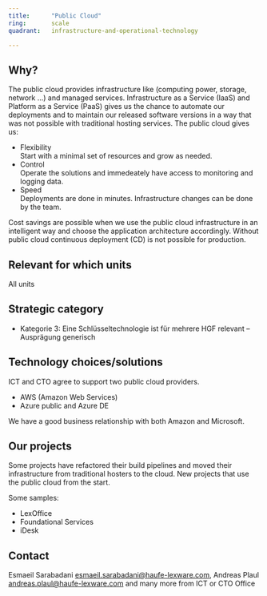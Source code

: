 ```yaml
---
title:      "Public Cloud"
ring:       scale
quadrant:   infrastructure-and-operational-technology

---
```


## Why? ##

The public cloud provides infrastructure like (computing power, storage, network ...) and managed services.
Infrastructure as a Service (IaaS) and Platform as a Service (PaaS) gives us the chance to automate our deployments and to maintain our released software versions in a way that was not possible with traditional hosting services.
The public cloud gives us:

- Flexibility   
  Start with a minimal set of resources and grow as needed.
- Control   
  Operate the solutions and immedeately have access to monitoring and logging data.
- Speed   
  Deployments are done in minutes. Infrastructure changes can be done by the team.

Cost savings are possible when we use the public cloud infrastructure in an intelligent way and choose the application architecture accordingly.
Without public cloud continuous deployment (CD) is not possible for production.

## Relevant for which units ##

All units

## Strategic category ##

- Kategorie 3: Eine Schlüsseltechnologie ist für mehrere HGF relevant – Ausprägung generisch

## Technology choices/solutions ##

ICT and CTO agree to support two public cloud providers.

- AWS (Amazon Web Services)
- Azure public and Azure DE

We have a good business relationship with both Amazon and Microsoft.

## Our projects ##

Some projects have refactored their build pipelines and moved their infrastructure from traditional hosters to the cloud.
New projects that use the public cloud from the start.

<!-- @sarabadanie Maybe it's a good idea to say which ones are lift and shift and which are native? -->

Some samples:
- LexOffice
- Foundational Services
- iDesk

## Contact ##

Esmaeil Sarabadani <esmaeil.sarabadani@haufe-lexware.com>, Andreas Plaul <andreas.plaul@haufe-lexware.com> and many more from ICT or CTO Office

